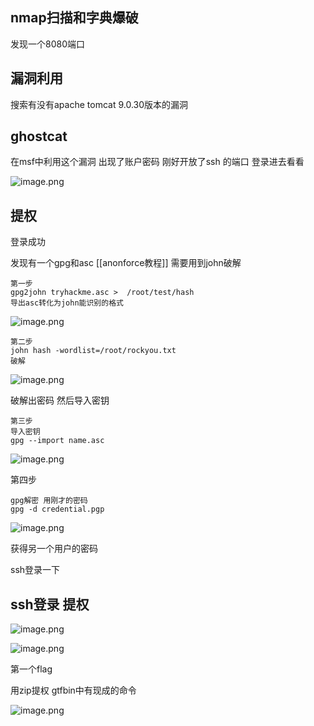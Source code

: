 ## nmap扫描和字典爆破
发现一个8080端口
## 漏洞利用
搜索有没有apache tomcat 9.0.30版本的漏洞

## ghostcat
在msf中利用这个漏洞 出现了账户密码 刚好开放了ssh
的端口 登录进去看看

![image.png](https://s2.loli.net/2025/05/06/zfKwOUCisdhM9v1.png)

## 提权
登录成功 

发现有一个gpg和asc
[[anonforce教程]]
需要用到john破解

```
第一步
gpg2john tryhackme.asc >  /root/test/hash
导出asc转化为john能识别的格式
```

![image.png](https://s2.loli.net/2025/05/06/cM3TdJjAPX1NS5K.png)


```
第二步
john hash -wordlist=/root/rockyou.txt
破解
```

![image.png](https://s2.loli.net/2025/05/06/WGK4NXRLv2PbkMq.png)

破解出密码 然后导入密钥

```
第三步
导入密钥
gpg --import name.asc
```

![image.png](https://s2.loli.net/2025/05/06/hcXpgzb21N9xQBI.png)

第四步

```
gpg解密 用刚才的密码
gpg -d credential.pgp 
```

![image.png](https://s2.loli.net/2025/05/06/g1KroBAtEXzUejN.png)

获得另一个用户的密码

ssh登录一下

## ssh登录 提权
![image.png](https://s2.loli.net/2025/05/06/oO56IdHAWKDlMyZ.png)


![image.png](https://s2.loli.net/2025/05/06/J8hbaQRSlrKHknB.png)

第一个flag

用zip提权 gtfbin中有现成的命令

![image.png](https://s2.loli.net/2025/05/06/1JreghGkRSuBdDI.png)
